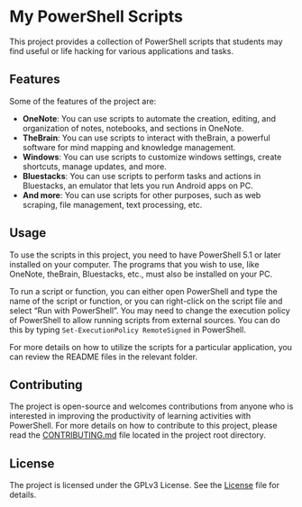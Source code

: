 # My PowerShell Scripts

This project provides a collection of PowerShell scripts that students may find useful or life hacking for various applications and tasks.

## Features

Some of the features of the project are:

-   **OneNote**: You can use scripts to automate the creation, editing, and organization of notes, notebooks, and sections in OneNote.
-   **TheBrain**: You can use scripts to interact with theBrain, a powerful software for mind mapping and knowledge management.
-   **Windows**: You can use scripts to customize windows settings, create shortcuts, manage updates, and more.
-   **Bluestacks**: You can use scripts to perform tasks and actions in Bluestacks, an emulator that lets you run Android apps on PC.
-   **And more**: You can use scripts for other purposes, such as web scraping, file management, text processing, etc.

## Usage

To use the scripts in this project, you need to have PowerShell 5.1 or later installed on your computer. The programs that you wish to use, like OneNote, theBrain, Bluestacks, etc., must also be installed on your PC.

To run a script or function, you can either open PowerShell and type the name of the script or function, or you can right-click on the script file and select “Run with PowerShell”. You may need to change the execution policy of PowerShell to allow running scripts from external sources. You can do this by typing `Set-ExecutionPolicy RemoteSigned` in PowerShell.

For more details on how to utilize the scripts for a particular application, you can review the README files in the relevant folder.

## Contributing

The project is open-source and welcomes contributions from anyone who is interested in improving the productivity of learning activities with PowerShell. For more details on how to contribute to this project, please read the [CONTRIBUTING.md](CONTRIBUTING.md) file located in the project root directory.

## License

The project is licensed under the GPLv3 License. See the [License](/LICENSE) file for details.
